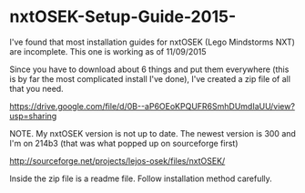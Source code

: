 # nxtOSEK-Setup-Guide-2015-
I've found that most installation guides for nxtOSEK (Lego Mindstorms NXT) are incomplete. This one is working as of 11/09/2015

Since you have to download about 6 things and put them everywhere (this is by far the most complicated install I've done),
I've created a zip file of all that you need.

https://drive.google.com/file/d/0B--aP6OEoKPQUFR6SmhDUmdIaUU/view?usp=sharing

NOTE. My nxtOSEK version is not up to date. The newest version is 300 and I'm on 214b3 (that was what popped up on sourceforge first)

http://sourceforge.net/projects/lejos-osek/files/nxtOSEK/


Inside the zip file is a readme file. Follow installation method carefully.
